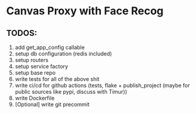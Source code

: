 # Canvas Proxy with Face Recog

## TODOS:

1. add get_app_config callable
2. setup db configuration (redis included)
3. setup routers
4. setup service factory
5. setup base repo
6. write tests for all of the above shit
7. write ci/cd for github actions (tests, flake + publish_project (maybe for public sources like pypi, discuss with Timur))
8. write Dockerfile
9. [Optional] write git precommit
